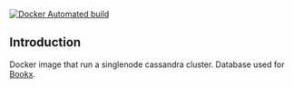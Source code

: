[![Docker Automated build](https://img.shields.io/docker/automated/jrottenberg/ffmpeg.svg)]()

## Introduction

Docker image that run a singlenode cassandra cluster. Database used for [Bookx](https://github.com/mxpetit/bookx/).
